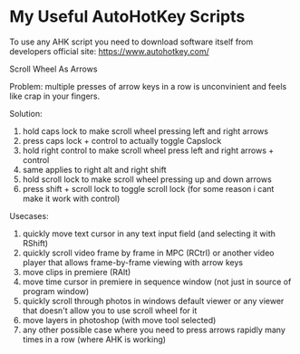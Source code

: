 # My Useful AutoHotKey Scripts

To use any AHK script you need to download software itself from developers official site: https://www.autohotkey.com/

Scroll Wheel As Arrows

Problem: multiple presses of arrow keys in a row is unconvinient and feels like crap in your fingers.

Solution:

1) hold caps lock to make scroll wheel pressing left and right arrows 
2) press caps lock + control to actually toggle Capslock
3) hold right control to make scroll wheel press left and right arrows + control
4) same applies to right alt and right shift
5) hold scroll lock to make scroll wheel pressing up and down arrows
6) press shift + scroll lock to toggle scroll lock (for some reason i cant make it work with control)

Usecases:

1) quickly move text cursor in any text input field (and selecting it with RShift)
2) quickly scroll video frame by frame in MPC (RCtrl) or another video player that allows frame-by-frame viewing with arrow keys 
3) move clips in premiere (RAlt)
4) move time cursor in premiere in sequence window (not just in source of program window)
5) quickly scroll through photos in windows default viewer or any viewer that doesn't allow you to use scroll wheel for it
6) move layers in photoshop (with move tool selected)
7) any other possible case where you need to press arrows rapidly many times in a row (where AHK is working)
